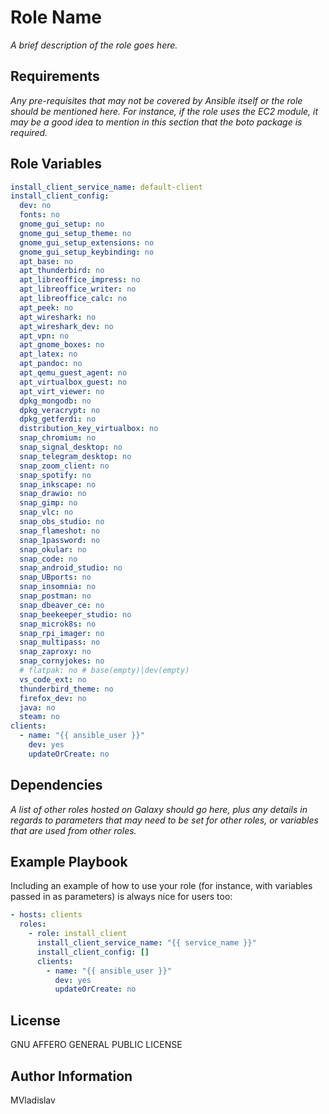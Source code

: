 # Role Name

_A brief description of the role goes here._

## Requirements

_Any pre-requisites that may not be covered by Ansible itself or the role should be mentioned here. For instance, if the role uses the EC2 module, it may be a good idea to mention in this section that the boto package is required._

## Role Variables

```yml
install_client_service_name: default-client
install_client_config:
  dev: no
  fonts: no
  gnome_gui_setup: no
  gnome_gui_setup_theme: no
  gnome_gui_setup_extensions: no
  gnome_gui_setup_keybinding: no
  apt_base: no
  apt_thunderbird: no
  apt_libreoffice_impress: no
  apt_libreoffice_writer: no
  apt_libreoffice_calc: no
  apt_peek: no
  apt_wireshark: no
  apt_wireshark_dev: no
  apt_vpn: no
  apt_gnome_boxes: no
  apt_latex: no
  apt_pandoc: no
  apt_qemu_guest_agent: no
  apt_virtualbox_guest: no
  apt_virt_viewer: no
  dpkg_mongodb: no
  dpkg_veracrypt: no
  dpkg_getferdi: no
  distribution_key_virtualbox: no
  snap_chromium: no
  snap_signal_desktop: no
  snap_telegram_desktop: no
  snap_zoom_client: no
  snap_spotify: no
  snap_inkscape: no
  snap_drawio: no
  snap_gimp: no
  snap_vlc: no
  snap_obs_studio: no
  snap_flameshot: no
  snap_1password: no
  snap_okular: no
  snap_code: no
  snap_android_studio: no
  snap_UBports: no
  snap_insomnia: no
  snap_postman: no
  snap_dbeaver_ce: no
  snap_beekeeper_studio: no
  snap_microk8s: no
  snap_rpi_imager: no
  snap_multipass: no
  snap_zaproxy: no
  snap_cornyjokes: no
  # flatpak: no # base(empty)|dev(empty)
  vs_code_ext: no
  thunderbird_theme: no
  firefox_dev: no
  java: no
  steam: no
clients:
  - name: "{{ ansible_user }}"
    dev: yes
    updateOrCreate: no
```

## Dependencies

_A list of other roles hosted on Galaxy should go here, plus any details in regards to parameters that may need to be set for other roles, or variables that are used from other roles._

## Example Playbook

Including an example of how to use your role (for instance, with variables passed in as parameters) is always nice for users too:

```yml
- hosts: clients
  roles:
    - role: install_client
      install_client_service_name: "{{ service_name }}"
      install_client_config: []
      clients:
        - name: "{{ ansible_user }}"
          dev: yes
          updateOrCreate: no
```

## License

GNU AFFERO GENERAL PUBLIC LICENSE

## Author Information

MVladislav

